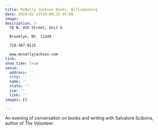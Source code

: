 ```yaml
---
title: McNally Jackson Books, Williamsburg
date: 2020-02-13T19:00:25-05:00
image: 
description: |-
  76 N. 4th Street, Unit G

  Brooklyn, NY. 11249

  718-387-0115

  www.mcnallyjackson.com
link: 
show_time: true
venue:
  address: ''
  city: ''
  name: ''
  state: ''
  zip: ''
  link: ''
images: []

---
```

An evening of conversation on books and writing with Salvatore Scibona, author of _The Volunteer_.